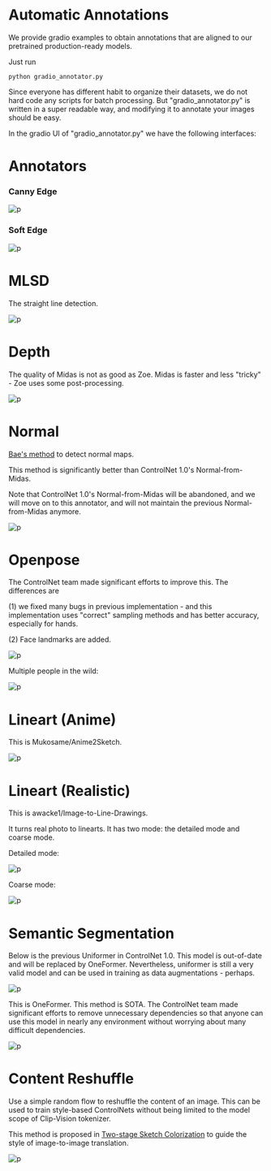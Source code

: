 # Automatic Annotations

We provide gradio examples to obtain annotations that are aligned to our pretrained production-ready models.

Just run

    python gradio_annotator.py

Since everyone has different habit to organize their datasets, we do not hard code any scripts for batch processing. But "gradio_annotator.py" is written in a super readable way, and modifying it to annotate your images should be easy.

In the gradio UI of "gradio_annotator.py" we have the following interfaces:

# Annotators

### Canny Edge

![p](annotator_imgs/1.png)

### Soft Edge

![p](annotator_imgs/2.png)

# MLSD

The straight line detection.

![p](annotator_imgs/3.png)

# Depth

The quality of Midas is not as good as Zoe. Midas is faster and less "tricky" - Zoe uses some post-processing.

![p](annotator_imgs/4.png)

# Normal

[Bae's method](https://github.com/baegwangbin/surface_normal_uncertainty) to detect normal maps.

This method is significantly better than ControlNet 1.0's Normal-from-Midas.

Note that ControlNet 1.0's Normal-from-Midas will be abandoned, and we will move on to this annotator, and will not maintain the previous Normal-from-Midas anymore.

![p](annotator_imgs/5.png)

# Openpose

The ControlNet team made significant efforts to improve this. The differences are

(1) we fixed many bugs in previous implementation - and this implementation uses "correct" sampling methods and has better accuracy, especially for hands.

(2) Face landmarks are added.

![p](annotator_imgs/6.png)

Multiple people in the wild:

![p](annotator_imgs/6b.png)

# Lineart (Anime)

This is Mukosame/Anime2Sketch.

![p](annotator_imgs/7.png)

# Lineart (Realistic)

This is awacke1/Image-to-Line-Drawings.

It turns real photo to linearts. It has two mode: the detailed mode and coarse mode.

Detailed mode:

![p](annotator_imgs/8.png)

Coarse mode:

![p](annotator_imgs/9.png)

# Semantic Segmentation

Below is the previous Uniformer in ControlNet 1.0. This model is out-of-date and will be replaced by OneFormer. Nevertheless, uniformer is still a very valid model and can be used in training as data augmentations - perhaps.

![p](annotator_imgs/10.png)

This is OneFormer. This method is SOTA. The ControlNet team made significant efforts to remove unnecessary dependencies so that anyone can use this model in nearly any environment without worrying about many difficult dependencies.

![p](annotator_imgs/11.png)

# Content Reshuffle

Use a simple random flow to reshuffle the content of an image. This can be used to train style-based ControlNets without being limited to the model scope of Clip-Vision tokenizer. 

This method is proposed in [Two-stage Sketch Colorization](https://www.cse.cuhk.edu.hk/~ttwong/papers/colorize/colorize.html) to guide the style of image-to-image translation.

![p](annotator_imgs/12.png)
